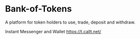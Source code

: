 # Bank-of-Tokens
A platform for token holders to use, trade, deposit and withdraw.

Instant Messenger and Wallet
https://t.callt.net/

